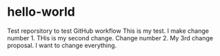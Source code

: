 # hello-world
Test reporsitory to test GitHub workflow
This is my test. I make change number 1.
THis is my second change. Change number 2.
My 3rd change proposal.
I want to change everything.
